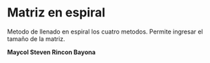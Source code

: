 # Matriz en espiral

Metodo de llenado en espiral los cuatro metodos.
Permite ingresar el tamaño de la matriz.

**Maycol Steven Rincon Bayona**
